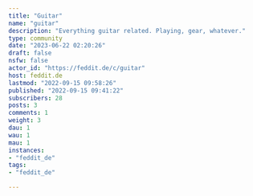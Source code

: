 ```yaml
---
title: "Guitar" 
name: "guitar"
description: "Everything guitar related. Playing, gear, whatever."
type: community
date: "2023-06-22 02:20:26"
draft: false
nsfw: false
actor_id: "https://feddit.de/c/guitar"
host: feddit.de
lastmod: "2022-09-15 09:58:26"
published: "2022-09-15 09:41:22"
subscribers: 28
posts: 3
comments: 1
weight: 3
dau: 1
wau: 1
mau: 1
instances:
- "feddit_de"
tags: 
- "feddit_de"

---
```


